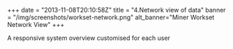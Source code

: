 +++
date = "2013-11-08T20:10:58Z"
title = "4.Network view of data"
banner = "/img/screenshots/workset-network.png"
alt_banner="Miner Workset Network View"
+++

A responsive system overview customised for each user